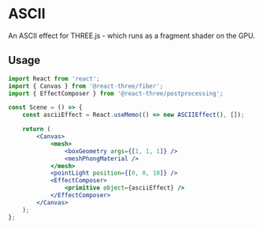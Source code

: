 # ASCII

An ASCII effect for THREE.js - which runs as a fragment shader on the GPU.

## Usage

```jsx
import React from 'react';
import { Canvas } from '@react-three/fiber';
import { EffectComposer } from '@react-three/postprocessing';

const Scene = () => {
    const asciiEffect = React.useMemo(() => new ASCIIEffect(), []);

    return (
        <Canvas>
            <mesh>
                <boxGeometry args={[1, 1, 1]} />
                <meshPhongMaterial />
            </mesh>
            <pointLight position={[0, 0, 10]} />
            <EffectComposer>
                <primitive object={asciiEffect} />
            </EffectComposer>
        </Canvas>
    );
};
```
